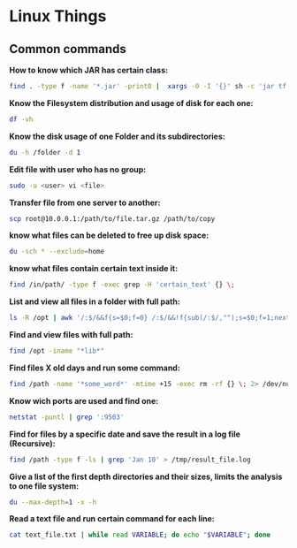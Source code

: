 # Linux Things

## Common commands

**How to know which JAR has certain class:**
``` sh
find . -type f -name '*.jar' -print0 |  xargs -0 -I '{}' sh -c 'jar tf {} | grep ClassName.class &&  echo {}'
```
  
  
  
**Know the __Filesystem__ distribution and usage of disk for each one:**
``` sh
df -vh
```
  
  
  
**Know the disk usage of one __Folder__ and its subdirectories:**
``` sh
du -h /folder -d 1
```
  
  
  
**Edit file with user who has no group:**
``` sh
sudo -u <user> vi <file>
```
  
  
  
**Transfer file from one server to another:**
``` sh
scp root@10.0.0.1:/path/to/file.tar.gz /path/to/copy
```
  
  
  
**know what files can be deleted to free up disk space:**
``` sh
du -sch * --exclude=home
```
  
  
  
**know what files contain certain text inside it:**
``` sh
find /in/path/ -type f -exec grep -H 'certain_text' {} \;
```
  
  
  
**List and view all files in a folder with full path:**
``` sh
ls -R /opt | awk '/:$/&&f{s=$0;f=0} /:$/&&!f{sub(/:$/,"");s=$0;f=1;next} NF&&f{ print s"/"$0 }'
```
  
  
  
**Find and view files with full path:**
``` sh
find /opt -iname "*lib*"
```
  
  
  
**Find files X old days and run some command:**
``` sh
find /path -name '*some_word*' -mtime +15 -exec rm -rf {} \; 2> /dev/null
```
  
  
  
**Know wich ports are used and find one:**
``` sh
netstat -puntl | grep ':9503'
```
  
  
  
**Find for files by a specific date and save the result in a log file (Recursive):**
``` sh
find /path -type f -ls | grep 'Jan 10' > /tmp/result_file.log
```
  
  
  
**Give a list of the first depth directories and their sizes, limits the analysis to one file system:**
``` sh
du --max-depth=1 -x -h
```
  
  
  
**Read a text file and run certain command for each line:**
``` sh
cat text_file.txt | while read VARIABLE; do echo "$VARIABLE"; done
```
